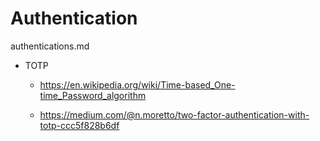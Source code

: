 # Authentication

authentications.md

*   TOTP

    *   https://en.wikipedia.org/wiki/Time-based_One-time_Password_algorithm
    
    *   https://medium.com/@n.moretto/two-factor-authentication-with-totp-ccc5f828b6df

